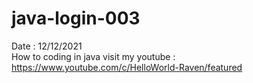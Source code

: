# java-login-003
Date : 12/12/2021<br/>
How to coding in java
visit my youtube : https://www.youtube.com/c/HelloWorld-Raven/featured
<br/><br/>
